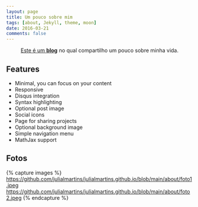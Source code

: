 ```yaml
---
layout: page
title: Um pouco sobre mim
tags: [about, Jekyll, theme, moon]
date: 2016-03-21
comments: false
---
```

    
<center><a href="https://julialmartins.github.io//"> Este é um <b>blog</b></a> no qual compartilho um pouco sobre minha vida.</center>

## Features
* Minimal, you can focus on your content
* Responsive
* Disqus integration
* Syntax highlighting
* Optional post image
* Social icons
* Page for sharing projects
* Optional background image
* Simple navigation menu
* MathJax support

## Fotos

{% capture images %}
    https://github.com/julialmartins/julialmartins.github.io/blob/main/about/foto1.jpeg
    https://github.com/julialmartins/julialmartins.github.io/blob/main/about/foto2.jpeg
{% endcapture %}

